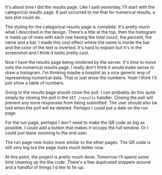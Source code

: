 It's about time I did the results page. Like I said yesterday, I'll start with
the categorical results page. It just occurred to me that for numerical results,
a box plot could do.

The styling for the categorical results page is complete. It's pretty much what
I described in the design. There's a title at the top, then the histogram is
made up of rows with each row having the total count, the percent, the name and
a bar. I made this cool effect where the name is inside the bar and the color of
the text is inverted. It's hard to explain but it's in the screenshot and I
think it looks pretty cool.

Now I have the results page being rendered by the server. It's time to move onto
the numerical results page. I really don't think it would make sense to draw a
histogram. I'm thinking maybe a boxplot as a nice generic way of representing
numerical data. That or just show the numbers. Yeah I think I'll just show a
table of numbers.

Going to the results page should close the poll. I can probably do this quite
simply by closing the poll in the `GET /results` handler. Closing the poll will
prevent any more responses from being submitted. The user should also be told
when the poll will be deleted. Perhaps I could put a date on the run page.

For the run page, perhaps I don't need to make the QR code as big as possible. I
could add a button that makes it occupy the full window. Or I could just leave
zooming to the end user.

The run page now looks more similar to the other pages. The QR code is still
very big but the page looks much better now.

At this point, the project is pretty much done. Tomorrow I'll spend some time
cleaning up the the code. There's a few duplicated snippets around and a handful
of things I'd like to fix up.
